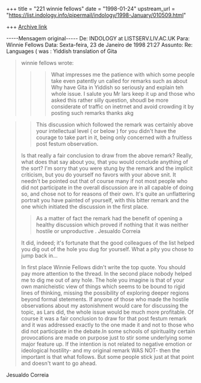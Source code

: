 +++
title = "221 winnie fellows"
date = "1998-01-24"
upstream_url = "https://list.indology.info/pipermail/indology/1998-January/010509.html"

+++
[Archive link](https://list.indology.info/pipermail/indology/1998-January/010509.html)

-----Mensagem original-----
De: INDOLOGY at LISTSERV.LIV.AC.UK <INDOLOGY at LISTSERV.LIV.AC.UK>
Para: Winnie Fellows <Winnie Fellows>
Data: Sexta-feira, 23 de Janeiro de 1998 21:27
Assunto: Re: Languages ( was : Yiddish translation of Gita


>winnie fellows wrote:
>
>> >What impresses me the patience with which some people take even patently
un
>> >called for remarks such as about Why have Gita in Yiddish so seriously
and
>> >explain teh whole issue. I  salute you Mr lars
>> >keep it up and those who asked this rather silly question, shoudl be
more
>> >considerate of traffic on inetrnet and avoid crowding it by posting such
>> >remarks
>> >thanks
>> >akg
>>



>> This discussion which followed the remark was certainly above your
>> intellectual level ( or below ) for you didn't have the courage to take
part
>> in it, being only concerned with a fruitless post festum observation.
>
>Is that really a fair conclusion to draw from the above remark?  Really,
what
>does that say about you, that you would conclude anything of the sort?  I'm
>sorry that you were stung by the remark and the implicit criticism, but you
do
>yourself no favors with your above snit.  It needn't be pointed out that of
>course many if not most people who did not participate in the overall
discussion
>are in all capable of doing so, and chose not to for reasons of their own.
It's
>quite an unflattering portrait you have painted of yourself, with this
bitter
>remark and the one which initiated the discussion in the first place.
>
>> As a
>> matter of fact the remark had the benefit of opening a healthy
discussion
>> which proved if nothing that it was neither hostile or unproductive .
>> Jesualdo Correia
>
>  It did, indeed; it's fortunate that the good colleagues of the list
helped you
>dig out of the hole you dug for yourself.  What a pity you chose to jump
back
>in...
>
>In first place Winnie Fellows didn't write the top quote. You should pay
more attention to the thread. In the second place nobody helped me to dig me
out of any hole. The hole you imagine is that of your own manicheistic view
of things which seems to be bound to rigid lines of thinking, missing the
possibility of exploring deeper regions beyond formal stetements. If anyone
of those who made the hostile observations about my astonishment would care
for discussing the topic, as Lars did, the whole issue would be much more
profitable.
Of course it was a fair conclusion to draw for that post festum remark and
it was  addressed exactly to the one made it and  not to those who did not
participate in the debate.In some schools of spirituality certain
provocations are made on purpose just to stir some underlying some major
feature up. If the intention is not related to negative emotion or
ideological hostility- and my original  remark WAS NOT- then the important
is that what follows. But some people stick just at that point and doesn't
want to go ahead.

Jesualdo Correia




